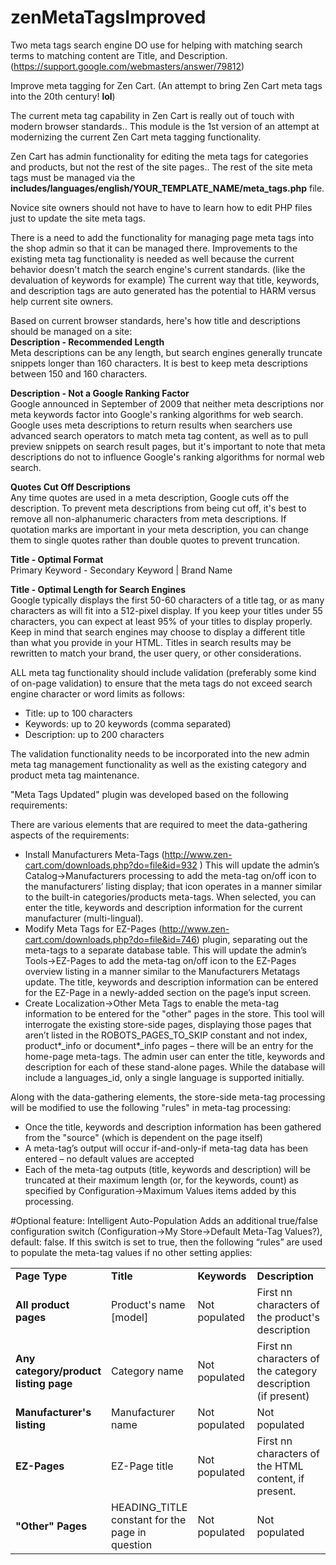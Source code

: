 # zenMetaTagsImproved
Two meta tags search engine DO use for helping with matching search terms to matching content are Title, and Description. (https://support.google.com/webmasters/answer/79812)

Improve meta tagging for Zen Cart. (An attempt to bring Zen Cart meta tags into the 20th century! **lol**)

The current meta tag capability in Zen Cart is really out of touch with modern browser standards.. This module is the 1st version of an attempt at modernizing the current Zen Cart meta tagging functionality. 

Zen Cart has admin functionality for editing the meta tags for categories and products, but not the rest of the site pages.. The rest of the site meta tags must be managed via the **includes/languages/english/YOUR_TEMPLATE_NAME/meta_tags.php** file. 

Novice site owners should not have to have to learn how to edit PHP files just to update the site meta tags. 

There is a need to add the functionality for managing page meta tags into the shop admin so that it can be managed there. Improvements to the existing meta tag functionality is needed as well because the current behavior doesn't match the search engine's current standards. (like the devaluation of keywords for example) The current way that title, keywords, and description tags are auto generated has the potential to HARM versus help current site owners.

Based on current browser standards, here's how title and descriptions should be managed on a site:<br />
**Description - Recommended Length**<br />
Meta descriptions can be any length, but search engines generally truncate snippets longer than 160 characters. It is best to keep meta descriptions between 150 and 160 characters.

**Description - Not a Google Ranking Factor**<br />
Google announced in September of 2009 that neither meta descriptions nor meta keywords factor into Google's ranking algorithms for web search. Google uses meta descriptions to return results when searchers use advanced search operators to match meta tag content, as well as to pull preview snippets on search result pages, but it's important to note that meta descriptions do not to influence Google's ranking algorithms for normal web search.

**Quotes Cut Off Descriptions**<br />
Any time quotes are used in a meta description, Google cuts off the description. To prevent meta descriptions from being cut off, it's best to remove all non-alphanumeric characters from meta descriptions. If quotation marks are important in your meta description, you can change them to single quotes rather than double quotes to prevent truncation.

**Title - Optimal Format**<br />
Primary Keyword - Secondary Keyword | Brand Name

**Title - Optimal Length for Search Engines**<br />
Google typically displays the first 50-60 characters of a title tag, or as many characters as will fit into a 512-pixel display. If you keep your titles under 55 characters, you can expect at least 95% of your titles to display properly. Keep in mind that search engines may choose to display a different title than what you provide in your HTML. Titles in search results may be rewritten to match your brand, the user query, or other considerations.
 
ALL meta tag functionality should include validation (preferably some kind of on-page validation) to ensure that the meta tags do not exceed search engine character or word limits as follows:
- Title: up to 100 characters
- Keywords: up to 20 keywords (comma separated)
- Description: up to 200 characters

The validation functionality needs to be incorporated into the new admin meta tag management functionality as well as the existing category and product meta tag maintenance.

"Meta Tags Updated" plugin was developed based on the following requirements:

There are various elements that are required to meet the data-gathering aspects of the requirements:
- Install Manufacturers Meta-Tags (http://www.zen-cart.com/downloads.php?do=file&id=932 ) This will update the admin’s Catalog->Manufacturers processing to add the meta-tag on/off icon to the manufacturers’ listing display; that icon operates in a manner similar to the built-in categories/products meta-tags. When selected, you can enter the title, keywords and description information for the current manufacturer (multi-lingual).
- Modify Meta Tags for EZ-Pages (http://www.zen-cart.com/downloads.php?do=file&id=746) plugin, separating out the meta-tags to a separate database table. This will update the admin’s Tools->EZ-Pages to add the meta-tag on/off icon to the EZ-Pages overview listing in a manner similar to the Manufacturers Metatags update. The title, keywords and description information can be entered for the EZ-Page in a newly-added section on the page’s input screen.
- Create Localization->Other Meta Tags to enable the meta-tag information to be entered for the "other" pages in the store.  This tool will interrogate the existing store-side pages, displaying those pages that aren’t listed in the ROBOTS_PAGES_TO_SKIP constant and not index, product*_info or document*_info pages – there will be an entry for the home-page meta-tags. The admin user can enter the title, keywords and description for each of these stand-alone pages. While the database will include a languages_id, only a single language is supported initially.

Along with the data-gathering elements, the store-side meta-tag processing will be modified to use the following "rules" in meta-tag processing:

- Once the title, keywords and description information has been gathered from the "source" (which is dependent on the page itself)
- A meta-tag’s output will occur if-and-only-if meta-tag data has been entered – no default values are accepted
- Each of the meta-tag outputs (title, keywords and description) will be truncated at their maximum length (or, for the keywords, count) as specified by Configuration->Maximum Values items added by this processing.

#Optional feature: Intelligent Auto-Population
Adds an additional true/false configuration switch (Configuration->My Store->Default Meta-Tag Values?), default: false. If this switch is set to true, then the following “rules” are used to populate the meta-tag values if no other setting applies:
<table>
<tbody>
<tr>
<td width="20%"><strong>Page Type</strong></td>
<td width="20%"><strong>Title</strong></td>
<td width="20%"><strong>Keywords</strong></td>
<td width="35%"><strong>Description</strong></td>
</tr>
<tr>
<td width="20%"><strong>All product pages</strong></td>
<td width="20%">Product's name [model]</td>
<td width="20%">Not populated</td>
<td width="35%">First nn characters of the product's description</td>
</tr>
<tr>
<td width="20%"><strong>Any category/product listing page</strong></td>
<td width="20%">Category name</td>
<td width="20%">Not populated</td>
<td width="35%">First nn characters of the category description (if present)</td>
</tr>
<tr>
<td width="20%"><strong>Manufacturer's listing</strong></td>
<td width="20%">Manufacturer name</td>
<td width="20%">Not populated</td>
<td width="35%">Not populated</td>
</tr>
<tr>
<td width="20%"><strong>EZ-Pages</strong></td>
<td width="20%">EZ-Page title</td>
<td width="20%">Not populated</td>
<td width="35%">First nn characters of the HTML content, if present.</td>
</tr>
<tr>
<td width="20%"><strong>"Other" Pages</strong></td>
<td width="20%">HEADING_TITLE constant for the page in question</td>
<td width="20%">Not populated</td>
<td width="35%">Not populated</td>
</tr>
</tbody>
</table> 

